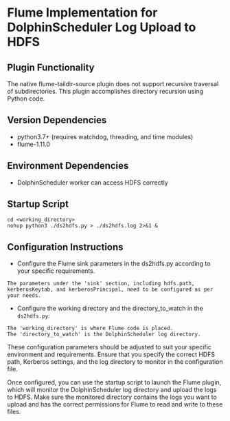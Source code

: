# Flume Implementation for DolphinScheduler Log Upload to HDFS

## Plugin Functionality
The native flume-taildir-source plugin does not support recursive traversal of subdirectories. This plugin accomplishes directory recursion using Python code.

## Version Dependencies
- python3.7+ (requires watchdog, threading, and time modules)
- flume-1.11.0

## Environment Dependencies
- DolphinScheduler worker can access HDFS correctly

## Startup Script
```shell
cd <working_directory>
nohup python3 ./ds2hdfs.py > ./ds2hdfs.log 2>&1 &
```

## Configuration Instructions
  - Configure the Flume sink parameters in the ds2hdfs.py according to your specific requirements.
```
The parameters under the 'sink' section, including hdfs.path, kerberosKeytab, and kerberosPrincipal, need to be configured as per your needs.
```
  - Configure the working directory and the directory_to_watch in the `ds2hdfs.py`:
```
The 'working_directory' is where Flume code is placed.
The 'directory_to_watch' is the DolphinScheduler log directory.
```

These configuration parameters should be adjusted to suit your specific environment and requirements. Ensure that you specify the correct HDFS path, Kerberos settings, and the log directory to monitor in the configuration file.

Once configured, you can use the startup script to launch the Flume plugin, which will monitor the DolphinScheduler log directory and upload the logs to HDFS. Make sure the monitored directory contains the logs you want to upload and has the correct permissions for Flume to read and write to these files.
